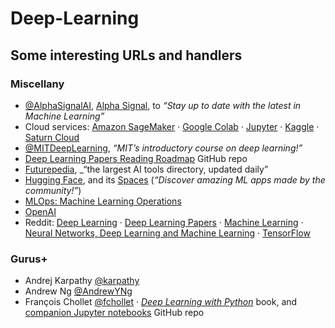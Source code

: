 # Deep-Learning

## Some interesting URLs and handlers

### Miscellany

- [@AlphaSignalAI](https://twitter.com/AlphaSignalAI), [Alpha Signal](https://alphasignal.ai/), to _“Stay up to date with the latest in Machine Learning”_
- Cloud services: [Amazon SageMaker](https://aws.amazon.com/sagemaker/) · [Google Colab](https://colab.research.google.com/) · [Jupyter](https://jupyter.org/) · [Kaggle](https://www.kaggle.com/) · [Saturn Cloud](https://saturncloud.io/)
- [@MITDeepLearning](https://twitter.com/MITDeepLearning), _“MIT’s introductory course on deep learning!”_
- [Deep Learning Papers Reading Roadmap](https://github.com/floodsung/Deep-Learning-Papers-Reading-Roadmap) GitHub repo
- [Futurepedia](https://www.futurepedia.io/), _“the largest AI tools directory, updated daily”
- [Hugging Face](https://huggingface.co), and its [Spaces](https://huggingface.co/spaces) (_“Discover amazing ML apps made by the community!”_)
- [MLOps: Machine Learning Operations](https://ml-ops.org/)
- [OpenAI](https://openai.com/api/)
- Reddit: [Deep Learning](https://www.reddit.com/r/deeplearning/) · [Deep Learning Papers](https://www.reddit.com/r/DeepLearningPapers/) · [Machine Learning](https://www.reddit.com/r/MachineLearning/) · [Neural Networks, Deep Learning and Machine Learning](https://www.reddit.com/r/neuralnetworks/) · [TensorFlow](https://www.reddit.com/r/tensorflow/)

### Gurus+

- Andrej Karpathy [@karpathy](https://twitter.com/karpathy)
- Andrew Ng [@AndrewYNg](https://twitter.com/AndrewYNg)
- François Chollet [@fchollet](https://twitter.com/fchollet) · [_Deep Learning with Python_](https://www.manning.com/books/deep-learning-with-python) book, and [companion Jupyter notebooks](https://github.com/fchollet/deep-learning-with-python-notebooks) GitHub repo
